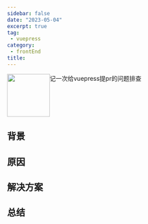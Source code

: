 ```yaml
---
sidebar: false
date: "2023-05-04"
excerpt: true
tag: 
 - vuepress
category: 
 - frontEnd
title: 
---
```


<div v-if="img" style="display: flex">
<img src='https://v2.vuepress.vuejs.org/images/hero.png' width='100'/>
记一次给vuepress提pr的问题排查
</div>

 <!-- more -->

## 背景

## 原因

## 解决方案

## 总结